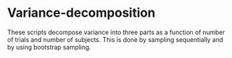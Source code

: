 # Variance-decomposition
These scripts decompose variance into three parts as a function of number of trials and number of subjects. This is done by sampling sequentially and by using bootstrap sampling.
